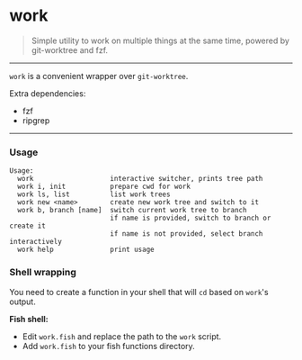 # work

> Simple utility to work on multiple things at the same time, powered by git-worktree and fzf.

---

`work` is a convenient wrapper over `git-worktree`.

Extra dependencies:
- fzf
- ripgrep

---

### Usage

```
Usage:
  work                   interactive switcher, prints tree path
  work i, init           prepare cwd for work
  work ls, list          list work trees
  work new <name>        create new work tree and switch to it
  work b, branch [name]  switch current work tree to branch
                         if name is provided, switch to branch or create it
                         if name is not provided, select branch interactively
  work help              print usage
```

### Shell wrapping

You need to create a function in your shell that will `cd` based on `work`'s output.

**Fish shell:**

- Edit `work.fish` and replace the path to the `work` script.
- Add `work.fish` to your fish functions directory.

